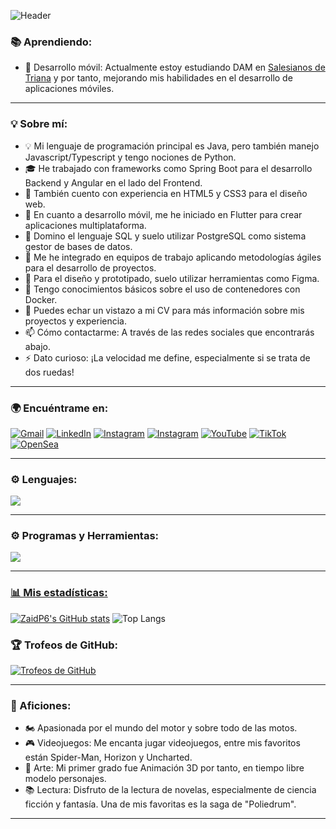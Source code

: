 
![Header](https://github.com/user-attachments/assets/08607c69-9f64-4d5a-80ff-b2dc045b8e70)


### 📚 Aprendiendo:
- 📱 Desarrollo móvil: Actualmente estoy estudiando DAM  en [Salesianos de Triana](https://www.salesianos-triana.com/) y por tanto, mejorando mis habilidades en el desarrollo de aplicaciones móviles.

---

### 💡 Sobre mí:
- 💡 Mi lenguaje de programación principal es Java, pero también manejo Javascript/Typescript y tengo nociones de Python.
- 🎓 He trabajado con frameworks como Spring Boot para el desarrollo Backend y Angular en el lado del Frontend.
- 🌱 También cuento con experiencia en HTML5 y CSS3 para el diseño web.
- 📱 En cuanto a desarrollo móvil, me he iniciado en Flutter para crear aplicaciones multiplataforma.
- 💬 Domino el lenguaje SQL y suelo utilizar PostgreSQL como sistema gestor de bases de datos.
- 📑 Me he integrado en equipos de trabajo aplicando metodologías ágiles para el desarrollo de proyectos.
- 🎨 Para el diseño y prototipado, suelo utilizar herramientas como Figma.
- 🚢 Tengo conocimientos básicos sobre el uso de contenedores con Docker.
- 📄 Puedes echar un vistazo a mi CV para más información sobre mis proyectos y experiencia.
- 📫 Cómo contactarme: A través de las redes sociales que encontrarás abajo.
- ⚡ Dato curioso: ¡La velocidad me define, especialmente si se trata de dos ruedas!

---

### 🌍 Encuéntrame en:
  
[![Gmail](https://img.shields.io/badge/Gmail-D14836?style=for-the-badge&logo=gmail&logoColor=white)](mailto:pilarads06@gmail.com) [![LinkedIn](https://img.shields.io/badge/LinkedIn-0A66C2?style=for-the-badge&logo=linkedin&logoColor=white)](https://www.linkedin.com/in/pilar-aguilar-diaz/) [![Instagram](https://img.shields.io/badge/Instagram-00a82d?style=for-the-badge&logo=instagram&logoColor=white&labelColor=00a82d)](https://www.instagram.com/Zaiduck.dev/) [![Instagram](https://img.shields.io/badge/Instagram-E4405F?style=for-the-badge&logo=instagram&logoColor=white)](https://www.instagram.com/Zaiduck22/)  [![YouTube](https://img.shields.io/badge/YouTube-FF0000?style=for-the-badge&logo=youtube&logoColor=white)](https://www.youtube.com/channel/@Zaiduck) [![TikTok](https://img.shields.io/badge/TikTok-000000?style=for-the-badge&logo=tiktok&logoColor=white)](https://www.tiktok.com/@Zaiduck22) [![OpenSea](https://img.shields.io/badge/OpenSea-2081E2?style=for-the-badge&logo=opensea&logoColor=white)](https://opensea.io/Zaid3dart)
 
---

### ⚙️ Lenguajes:
<p align="left">
  <a href="https://skillicons.dev">
    <img src="https://skillicons.dev/icons?i=java,css,html,js,ts,py,bootstrap,git,spring,jquery,postgres" />
  </a>
</p>

---

### ⚙️ Programas y Herramientas:
<p align="left">
  <a href="https://skillicons.dev">
    <img src="https://skillicons.dev/icons?i=vscode,idea,pycharm,github,figma,eclipse,angular,nodejs,powershell,npm,postman,blender " />
</p>

---

### 📊 Mis estadísticas:
[![ZaidP6's GitHub stats](https://github-readme-stats.vercel.app/api?username=ZaidP6)](https://github.com/ZaidP6/github-readme-stats) 
![Top Langs](https://github-readme-stats.vercel.app/api/top-langs/?username=ZaidP6&layout=compact)


### 🏆 Trofeos de GitHub:
[![Trofeos de GitHub](https://github-profile-trophy.vercel.app/?username=ZaidP6&theme=radical&column=9&margin-w=10&margin-h=10)](https://github.com/ryo-ma/github-profile-trophy)


---

### 🎨 Aficiones:
- 🏍️ Apasionada por el mundo del motor y sobre todo de las motos. 
- 🎮 Videojuegos: Me encanta jugar videojuegos, entre mis favoritos están Spider-Man, Horizon y Uncharted.
- 🎨 Arte: Mi primer grado fue Animación 3D por tanto, en tiempo libre modelo personajes.
- 📚 Lectura: Disfruto de la lectura de novelas, especialmente de ciencia ficción y fantasía. Una de mis favoritas es la saga de "Poliedrum".

---


<!--
- 👯 Buscando colaborar en proyectos de código abierto o con otros desarrolladores.

<p align="center">
  <img src="https://github.com/user-attachments/assets/fc2f1340-8bc1-4084-8612-dcc69c91ea7e" alt="Logo_final2" width="250"/>
</p>

🌱 **Estudiante de Desarrollo de Aplicaciones Multiplataforma** en [Salesianos de Triana](https://www.salesianos-triana.com/). Apasionada por la tecnología y siempre buscando aprender algo nuevo.

 ## Hey! 👋 Soy **Zaid**  

 ![Header](https://github.com/user-attachments/assets/e1a2d690-a66d-4ee5-bc2b-a8fdb8ee2fee)
-->
